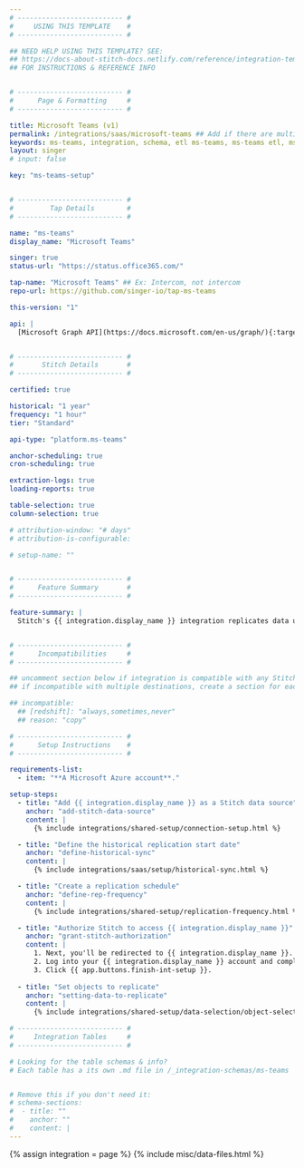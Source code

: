 ```yaml
---
# -------------------------- #
#     USING THIS TEMPLATE    #
# -------------------------- #

## NEED HELP USING THIS TEMPLATE? SEE:
## https://docs-about-stitch-docs.netlify.com/reference/integration-templates/saas/
## FOR INSTRUCTIONS & REFERENCE INFO


# -------------------------- #
#      Page & Formatting     #
# -------------------------- #

title: Microsoft Teams (v1)
permalink: /integrations/saas/microsoft-teams ## Add if there are multiple versions: /vVERSION
keywords: ms-teams, integration, schema, etl ms-teams, ms-teams etl, ms-teams schema, microsoft teams, etl microsoft teams, microsoft teams etl, microsoft teams schema
layout: singer
# input: false

key: "ms-teams-setup"


# -------------------------- #
#         Tap Details        #
# -------------------------- #

name: "ms-teams"
display_name: "Microsoft Teams"

singer: true
status-url: "https://status.office365.com/"

tap-name: "Microsoft Teams" ## Ex: Intercom, not intercom
repo-url: https://github.com/singer-io/tap-ms-teams

this-version: "1"

api: |
  [Microsoft Graph API](https://docs.microsoft.com/en-us/graph/){:target="new"}


# -------------------------- #
#       Stitch Details       #
# -------------------------- #

certified: true 

historical: "1 year"
frequency: "1 hour"
tier: "Standard"

api-type: "platform.ms-teams"

anchor-scheduling: true
cron-scheduling: true

extraction-logs: true
loading-reports: true

table-selection: true
column-selection: true

# attribution-window: "# days"
# attribution-is-configurable: 

# setup-name: ""


# -------------------------- #
#      Feature Summary       #
# -------------------------- #

feature-summary: |
  Stitch's {{ integration.display_name }} integration replicates data using the {{ integration.api | flatify | strip }}. Refer to the [Schema](#schema) section for a list of objects available for replication.


# -------------------------- #
#      Incompatibilities     #
# -------------------------- #

## uncomment section below if integration is compatible with any Stitch destinations
## if incompatible with multiple destinations, create a section for each destination

## incompatible:
  ## [redshift]: "always,sometimes,never"
  ## reason: "copy" 

# -------------------------- #
#      Setup Instructions    #
# -------------------------- #

requirements-list:
  - item: "**A Microsoft Azure account**."

setup-steps:
  - title: "Add {{ integration.display_name }} as a Stitch data source"
    anchor: "add-stitch-data-source"
    content: |
      {% include integrations/shared-setup/connection-setup.html %}

  - title: "Define the historical replication start date"
    anchor: "define-historical-sync"
    content: |
      {% include integrations/saas/setup/historical-sync.html %}

  - title: "Create a replication schedule"
    anchor: "define-rep-frequency"
    content: |
      {% include integrations/shared-setup/replication-frequency.html %}

  - title: "Authorize Stitch to access {{ integration.display_name }}"
    anchor: "grant-stitch-authorization"
    content: |
      1. Next, you'll be redirected to {{ integration.display_name }}.
      2. Log into your {{ integration.display_name }} account and complete the authorization process.  When finished, you'll be redirected back to Stitch.
      3. Click {{ app.buttons.finish-int-setup }}.
  
  - title: "Set objects to replicate"
    anchor: "setting-data-to-replicate"
    content: |
      {% include integrations/shared-setup/data-selection/object-selection.html %}

# -------------------------- #
#     Integration Tables     #
# -------------------------- #

# Looking for the table schemas & info?
# Each table has a its own .md file in /_integration-schemas/ms-teams


# Remove this if you don't need it:
# schema-sections:
#  - title: ""
#    anchor: ""
#    content: |
---
```

{% assign integration = page %}
{% include misc/data-files.html %}
